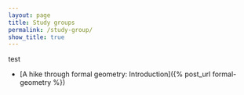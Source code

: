 ```yaml
---
layout: page
title: Study groups
permalink: /study-group/
show_title: true
---
```


test


- [A hike through formal geometry: Introduction]({% post_url formal-geometry %})
